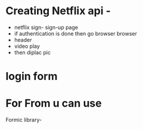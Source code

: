 # Creating Netflix api -
- netflix sign- sign-up page
- if authentication is done then go browser 
 browser
 - header 
 - video play 
 - then diplac pic 



 # login form


# For From u can use 
Formic library-



